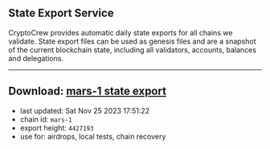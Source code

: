 ## State Export Service
CryptoCrew provides automatic daily state exports for all chains we validate. State export files can be used as genesis files and are a snapshot of the current blockchain state, including all validators, accounts, balances and delegations.

---
**Download: [mars-1 state export](https://dl.ccvalidators.com/SERVICE/mars/mars-1_export_4427193.json)**
---

- last updated: Sat Nov 25 2023 17:51:22
- chain id: `mars-1`
- export height: `4427193`
- use for: airdrops, local tests, chain recovery
